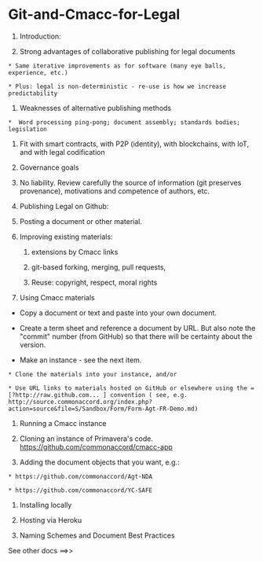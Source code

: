 # Git-and-Cmacc-for-Legal

1. Introduction:

  1.  Strong advantages of collaborative publishing for legal documents
  
    * Same iterative improvements as for software (many eye balls, experience, etc.)
    
    * Plus: legal is non-deterministic - re-use is how we increase predictability
  
  1.   Weaknesses of alternative publishing methods
  
    *  Word processing ping-pong; document assembly; standards bodies; legislation

  1.   Fit with smart contracts, with P2P (identity), with blockchains, with IoT, and with legal codification

  1. Governance goals 

   1. No liability.  Review carefully the source of information (git preserves provenance), motivations and competence of authors, etc.

1. Publishing Legal on Github:

  1. Posting a document or other material.

  1. Improving existing materials:

     1. extensions by Cmacc links 

     1. git-based forking, merging, pull requests, 

     1. Reuse: copyright, respect, moral rights
     
1. Using Cmacc materials

  *  Copy a document or text and paste into your own document.
  
  *  Create a term sheet and reference a document by URL.  But also note the "commit" number (from GitHub) so that there will be certainty about the version.
  
  *  Make an instance - see the next item.
  
    * Clone the materials into your instance, and/or
    
    * Use URL links to materials hosted on GitHub or elsewhere using the =[?http://raw.github.com... ] convention ( see, e.g. http://source.commonaccord.org/index.php?action=source&file=S/Sandbox/Form/Form-Agt-FR-Demo.md)

1. Running a Cmacc instance

  1. Cloning an instance of Primavera's code. https://github.com/commonaccord/cmacc-app

  1.  Adding the document objects that you want, e.g.:
  
    * https://github.com/commonaccord/Agt-NDA

    * https://github.com/commonaccord/YC-SAFE


  1. Installing locally
  
  1. Hosting via Heroku

1.  Naming Schemes and Document Best Practices

See other docs ==>>



